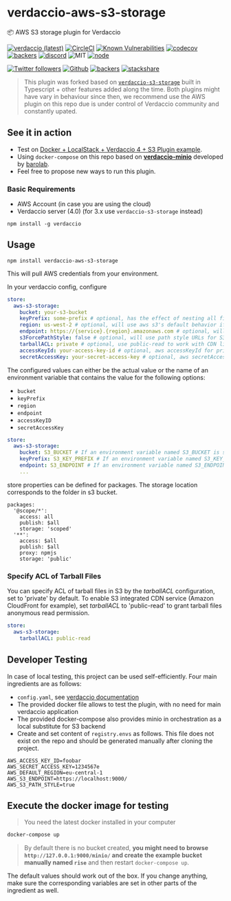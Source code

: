 # verdaccio-aws-s3-storage

📦 AWS S3 storage plugin for Verdaccio

[![verdaccio (latest)](https://img.shields.io/npm/v/verdaccio-aws-s3-storage/latest.svg)](https://www.npmjs.com/package/verdaccio-aws-s3-storage)
[![CircleCI](https://circleci.com/gh/verdaccio/verdaccio-aws-s3-storage/tree/master.svg?style=svg)](https://circleci.com/gh/verdaccio/verdaccio-aws-s3-storage/tree/master)
[![Known Vulnerabilities](https://snyk.io/test/github/verdaccio/verdaccio-aws-s3-storage/badge.svg?targetFile=package.json)](https://snyk.io/test/github/verdaccio/verdaccio-aws-s3-storage?targetFile=package.json)
[![codecov](https://codecov.io/gh/verdaccio/verdaccio-aws-s3-storage/branch/master/graph/badge.svg)](https://codecov.io/gh/verdaccio/verdaccio-aws-s3-storage)
[![backers](https://opencollective.com/verdaccio/tiers/backer/badge.svg?label=Backer&color=brightgreen)](https://opencollective.com/verdaccio)
[![discord](https://img.shields.io/discord/388674437219745793.svg)](http://chat.verdaccio.org/)
![MIT](https://img.shields.io/github/license/mashape/apistatus.svg)
[![node](https://img.shields.io/node/v/verdaccio-aws-s3-storage/latest.svg)](https://www.npmjs.com/package/verdaccio-aws-s3-storage)

[![Twitter followers](https://img.shields.io/twitter/follow/verdaccio_npm.svg?style=social&label=Follow)](https://twitter.com/verdaccio_npm)
[![Github](https://img.shields.io/github/stars/verdaccio/verdaccio.svg?style=social&label=Stars)](https://github.com/verdaccio/verdaccio/stargazers)
[![backers](https://opencollective.com/verdaccio/tiers/backer/badge.svg?label=Backer&color=brightgreen)](https://opencollective.com/verdaccio)
[![stackshare](https://img.shields.io/badge/Follow%20on-StackShare-blue.svg?logo=stackshare&style=flat)](https://stackshare.io/verdaccio)


> This plugin was forked based on [`verdaccio-s3-storage`](https://github.com/Remitly/verdaccio-s3-storage) built in Typescript + other features added along 
the time. Both plugins might have vary in behaviour since then, we recommend use the AWS plugin on this repo due
is under control of Verdaccio community and constantly upated. 

## See it in action

* Test on [Docker + LocalStack + Verdaccio 4 + S3 Plugin example](https://github.com/verdaccio/docker-examples/tree/master/amazon-s3-docker-example).
* Using `docker-compose` on this repo based on [**verdaccio-minio**](https://github.com/barolab/verdaccio-minio) developed by [barolab](https://github.com/barolab).
* Feel free to propose new ways to run this plugin. 

### Basic Requirements

* AWS Account (in case you are using the cloud)
* Verdaccio server (4.0) (for 3.x use `verdaccio-s3-storage` instead)

```
npm install -g verdaccio
```

## Usage

```
npm install verdaccio-aws-s3-storage
```

This will pull AWS credentials from your environment.

In your verdaccio config, configure

```yaml
store:
  aws-s3-storage:
    bucket: your-s3-bucket
    keyPrefix: some-prefix # optional, has the effect of nesting all files in a subdirectory
    region: us-west-2 # optional, will use aws s3's default behavior if not specified
    endpoint: https://{service}.{region}.amazonaws.com # optional, will use aws s3's default behavior if not specified
    s3ForcePathStyle: false # optional, will use path style URLs for S3 objects
    tarballACL: private # optional, use public-read to work with CDN like Amazon CloudFront
    accessKeyId: your-access-key-id # optional, aws accessKeyId for private S3 bucket
    secretAccessKey: your-secret-access-key # optional, aws secretAccessKey for private S3 bucket
```

The configured values can either be the actual value or the name of an environment variable that contains the value for the following options:

- `bucket`
- `keyPrefix`
- `region`
- `endpoint`
- `accessKeyID`
- `secretAccessKey`

``` yaml
store:
  aws-s3-storage:
    bucket: S3_BUCKET # If an environment variable named S3_BUCKET is set, it will use that value. Otherwise assumes the bucket is named 'S3_BUCKET'
    keyPrefix: S3_KEY_PREFIX # If an environment variable named S3_KEY_PREFIX is set, it will use that value. Otherwise assumes the bucket is named 'S3_KEY_PREFIX'
    endpoint: S3_ENDPOINT # If an environment variable named S3_ENDPOINT is set, it will use that value. Otherwise assumes the bucket is named 'S3_ENDPOINT'
    ...
```

store properties can be defined for packages. The storage location corresponds to the folder in s3 bucket.

```
packages:
  '@scope/*':
    access: all
    publish: $all
    storage: 'scoped'
  '**':
    access: $all
    publish: $all
    proxy: npmjs
    storage: 'public'
```

### Specify ACL of Tarball Files

You can specify ACL of tarball files in S3 by the *tarballACL* configuration, set to 'private' by default. To enable S3 integrated CDN service (Amazon CloudFront for example), set *tarballACL* to 'public-read' to grant tarball files anonymous read permission.

```yaml
store:
  aws-s3-storage:
    tarballACL: public-read
```

## Developer Testing

In case of local testing, this project can be used self-efficiently. Four main ingredients are as follows:

* `config.yaml`, see [verdaccio documentation](https://verdaccio.org/docs/en/configuration.html)
* The provided docker file allows to test the plugin, with no need for main verdaccio application
* The provided docker-compose also provides minio in orchestration as a local substitute for S3 backend
* Create and set content of `registry.envs` as follows. This file does not exist on the repo and should be generated manually after cloning the project.

```
AWS_ACCESS_KEY_ID=foobar
AWS_SECRET_ACCESS_KEY=1234567e
AWS_DEFAULT_REGION=eu-central-1
AWS_S3_ENDPOINT=https://localhost:9000/
AWS_S3_PATH_STYLE=true
```

## Execute the docker image for testing

> You need the latest docker installed in your computer

```bash
docker-compose up
```

> By default there is no bucket created, **you might need to browse `http://127.0.0.1:9000/minio/` and create
the example bucket manually named `rise`** and then restart `docker-compose up`.

The default values should work out of the box. If you change anything, make sure the corresponding variables are set in
other parts of the ingredient as well.
